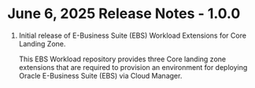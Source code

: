 # June 6, 2025 Release Notes - 1.0.0
1. Initial release of E-Business Suite (EBS) Workload Extensions for Core Landing Zone.

   This EBS Workload repository provides three Core landing zone extensions that are required to provision an environment for deploying Oracle E-Business Suite (EBS) via Cloud Manager.
